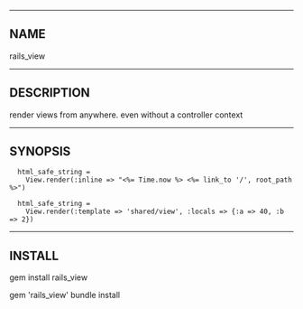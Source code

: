 --------------------------------
NAME
--------------------------------
  rails_view

--------------------------------
DESCRIPTION
--------------------------------

  render views from anywhere. even without a controller context

--------------------------------
SYNOPSIS
--------------------------------

````erb
  html_safe_string =
    View.render(:inline => "<%= Time.now %> <%= link_to '/', root_path %>")

  html_safe_string =
    View.render(:template => 'shared/view', :locals => {:a => 40, :b => 2})
````


--------------------------------
INSTALL
--------------------------------

   gem install rails_view

   gem 'rails_view'
   bundle install
